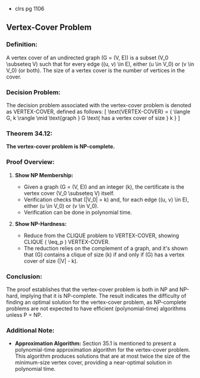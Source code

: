 - clrs pg 1106

## Vertex-Cover Problem

### Definition:
A vertex cover of an undirected graph \(G = (V, E)\) is a subset \(V_0 \subseteq V\) such that for every edge \((u, v) \in E\), either \(u \in V_0\) or \(v \in V_0\) (or both). The size of a vertex cover is the number of vertices in the cover.

### Decision Problem:
The decision problem associated with the vertex-cover problem is denoted as VERTEX-COVER, defined as follows:
\[ \text{VERTEX-COVER} = \{ \langle G, k \rangle \mid \text{graph } G \text{ has a vertex cover of size } k \} \]

### Theorem 34.12:
**The vertex-cover problem is NP-complete.**

### Proof Overview:
1. **Show NP Membership:**
   - Given a graph \(G = (V, E)\) and an integer \(k\), the certificate is the vertex cover \(V_0 \subseteq V\) itself.
   - Verification checks that \(|V_0| = k\) and, for each edge \((u, v) \in E\), either \(u \in V_0\) or \(v \in V_0\).
   - Verification can be done in polynomial time.

2. **Show NP-Hardness:**
   - Reduce from the CLIQUE problem to VERTEX-COVER, showing CLIQUE \( \leq_p \) VERTEX-COVER.
   - The reduction relies on the complement of a graph, and it's shown that \(G\) contains a clique of size \(k\) if and only if \(G\) has a vertex cover of size \(|V| - k\).

### Conclusion:
The proof establishes that the vertex-cover problem is both in NP and NP-hard, implying that it is NP-complete. The result indicates the difficulty of finding an optimal solution for the vertex-cover problem, as NP-complete problems are not expected to have efficient (polynomial-time) algorithms unless P = NP.

### Additional Note:
- **Approximation Algorithm:** Section 35.1 is mentioned to present a polynomial-time approximation algorithm for the vertex-cover problem. This algorithm produces solutions that are at most twice the size of the minimum-size vertex cover, providing a near-optimal solution in polynomial time.



